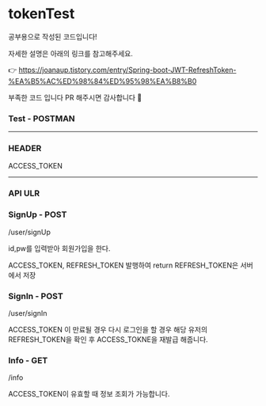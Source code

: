 # tokenTest
공부용으로 작성된 코드입니다!

자세한 설명은 아래의 링크를 참고해주세요.

👉 https://joanaup.tistory.com/entry/Spring-boot-JWT-RefreshToken-%EA%B5%AC%ED%98%84%ED%95%98%EA%B8%B0

부족한 코드 입니다 PR 해주시면 감사합니다 🥰

### Test - POSTMAN

---

### HEADER
ACCESS_TOKEN

---
### API ULR

### SignUp - POST
/user/signUp

id,pw를 입력받아 회원가입을 한다.

ACCESS_TOKEN, REFRESH_TOKEN 발행하여 return
REFRESH_TOKEN은 서버에서 저장

### SignIn - POST
/user/signIn

ACCESS_TOKEN 이 만료될 경우 다시 로그인을 할 경우 해당 유저의 REFRESH_TOKEN을 확인 후 
ACCESS_TOKNE을 재발급 해줍니다.

### Info - GET 
/info

ACCESS_TOKEN이 유효할 때 정보 조회가 가능합니다.
